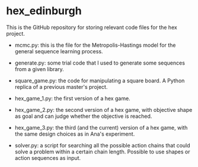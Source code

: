 # hex_edinburgh

This is the GitHub repository for storing relevant code files for the hex project.

- mcmc.py: this is the file for the Metropolis-Hastings model for the general sequence learning process.

- generate.py: some trial code that I used to generate some sequences from a given library.

- square_game.py: the code for manipulating a square board. A Python replica of a previous master's project.

- hex_game_1.py: the first version of a hex game.

- hex_game_2.py: the second version of a hex game, with objective shape as goal and can judge whether the objective is reached.

- hex_game_3.py: the third (and the current) version of a hex game, with the same design choices as in Ana's experiment.

- solver.py: a script for searching all the possible action chains that could solve a problem within a certain chain length. Possible to use shapes or action sequences as input.
